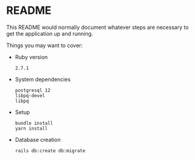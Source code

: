 # README

This README would normally document whatever steps are necessary to get the
application up and running.

Things you may want to cover:

* Ruby version
  ```
  2.7.1
  ```

* System dependencies
  ```
  postgresql 12
  libpq-devel
  libpq
  ```

* Setup
  ```
  bundle install
  yarn install
  ```

* Database creation
  ```
  rails db:create db:migrate
  ```

